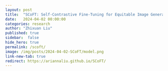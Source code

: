 ```yaml
---
layout: post
title:  "SCoFT: Self-Contrastive Fine-Tuning for Equitable Image Generation"
date:   2024-04-02 00:00:00
categories: research
author: "Zhixuan Liu"
published: true
sidebar:  false
hide_hero: true
permalink: /scoft/
image: /img/posts/2024-04-02-SCoFT/model.png
link-new-tab: true
redirect: https://ariannaliu.github.io/SCoFT/
---
```

<script>
window.location.href = 'https://ariannaliu.github.io/SCoFT/';
</script>
